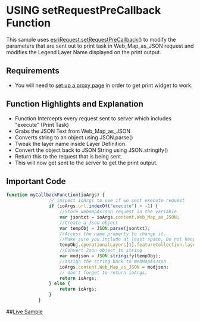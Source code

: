 # USING setRequestPreCallback Function

This sample uses [esriRequest.setRequestPreCallback()](https://developers.arcgis.com/javascript/jsapi/esri.request-amd.html#esrirequest.setrequestprecallback)
to modify the parameters that are sent out to print task in Web_Map_as_JSON request and modifies the Legend Layer Name displayed on the print output.

## Requirements
* You will need to [set up a proxy page](http://blogs.esri.com/esri/supportcenter/2015/04/07/setting-up-a-proxy/) in order to get print widget to work.

## Function Highlights and Explanation
* Function Intercepts every request sent to server which includes "execute" (Print Task)
* Grabs the JSON Text from Web_Map_as_JSON
* Converts string to an object using JSON.parse()
* Tweak the layer name inside Layer Definition.
* Convert the object back to JSON String using JSON.stringify()
* Return this to the request that is being sent.
* This will now get sent to the server to get the print output.

## Important Code
```javascript
function myCallbackFunction(ioArgs) {
                // inspect ioArgs to see if we sent execute request
                if (ioArgs.url.indexOf("execute") > -1) {
                    //Store webmapAsJson request in the variable                   
                    var jsontxt = ioArgs.content.Web_Map_as_JSON;
                    //Create a Json object          
                    var tempObj = JSON.parse(jsontxt);
                    //Access the name property to change it.
                    //Make sure you include at least space, Do not keep it empty.
                    tempObj.operationalLayers[1].featureCollection.layers[0].layerDefinition.name = "CHANGED THE LAYER NAME";
                    //Convert Json object to string
                    var modjson = JSON.stringify(tempObj);
                    //assign the string back to WebMapAsJson
                    ioArgs.content.Web_Map_as_JSON = modjson;
                    // don't forget to return ioArgs.
                    return ioArgs;
                } else {
                    return ioArgs;
                }
            } 

```
##[Live Sample](http://esri.github.io/developer-support/web-js/setRequestPreCallback-Modify-Print-Lengend/ModifyPrintLegend_preCallback.html)
